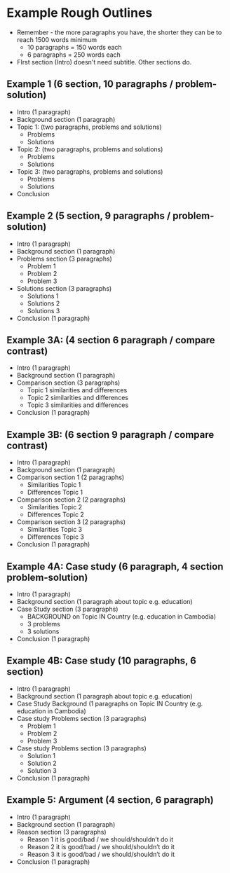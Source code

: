 # Example Rough Outlines

* Remember - the more paragraphs you have, the shorter they can be to reach 1500 words minimum
    * 10 paragraphs = 150 words each
    * 6 paragraphs = 250 words each
* FIrst section (Intro) doesn't need subtitle. Other sections do. 

## Example 1 (6 section, 10 paragraphs / problem-solution)
* Intro (1 paragraph)
* Background section (1 paragraph)
* Topic 1: (two paragraphs, problems and solutions)
    * Problems 
    * Solutions 
* Topic 2: (two paragraphs, problems and solutions)
    * Problems 
    * Solutions 
* Topic 3: (two paragraphs, problems and solutions)
    * Problems 
    * Solutions 
* Conclusion
 
## Example 2 (5 section, 9 paragraphs / problem-solution)
* Intro (1 paragraph)
* Background section (1 paragraph)
* Problems section (3 paragraphs)
    * Problem 1
    * Problem 2
    * Problem 3
* Solutions section (3 paragraphs)
    * Solutions 1
    * Solutions 2
    * Solutions 3    
* Conclusion (1 paragraph)

## Example 3A: (4 section 6 paragraph / compare contrast)
* Intro (1 paragraph)
* Background section (1 paragraph)
* Comparison section (3 paragraphs)
    * Topic 1 similarities and differences
    * Topic 2 similarities and differences
    * Topic 3 similarities and differences
* Conclusion (1 paragraph)

## Example 3B: (6 section 9 paragraph / compare contrast)
* Intro (1 paragraph)
* Background section (1 paragraph)
* Comparison section 1 (2 paragraphs)
    * Similarities Topic 1
    * Differences Topic 1
* Comparison section 2 (2 paragraphs)
    * Similarities Topic 2
    * Differences Topic 2
* Comparison section 3 (2 paragraphs)
    * Similarities Topic 3
    * Differences Topic 3
* Conclusion (1 paragraph)

## Example 4A: Case study (6 paragraph, 4 section problem-solution)
* Intro (1 paragraph)
* Background section (1 paragraph about topic e.g. education)
* Case Study section (3 paragraphs)
    * BACKGROUND on Topic IN Country (e.g. education in Cambodia)
    * 3 problems
    * 3 solutions
* Conclusion (1 paragraph)

## Example 4B: Case study (10 paragraphs, 6 section)
* Intro (1 paragraph)
* Background section (1 paragraph about topic e.g. education)
* Case Study Background (1 paragraphs on Topic IN Country (e.g. education in Cambodia)
* Case study Problems section  (3 paragraphs)
    * Problem 1
    * Problem 2
    * Problem 3
* Case study Problems section  (3 paragraphs)
    * Solution 1
    * Solution 2
    * Solution 3
* Conclusion (1 paragraph)

## Example 5: Argument (4 section, 6 paragraph)
* Intro (1 paragraph)
* Background section (1 paragraph)
* Reason section (3 paragraphs)
    * Reason 1 it is good/bad / we should/shouldn’t do it
    * Reason 2 it is good/bad / we should/shouldn’t do it
    * Reason 3 it is good/bad / we should/shouldn’t do it
* Conclusion  (1 paragraph)